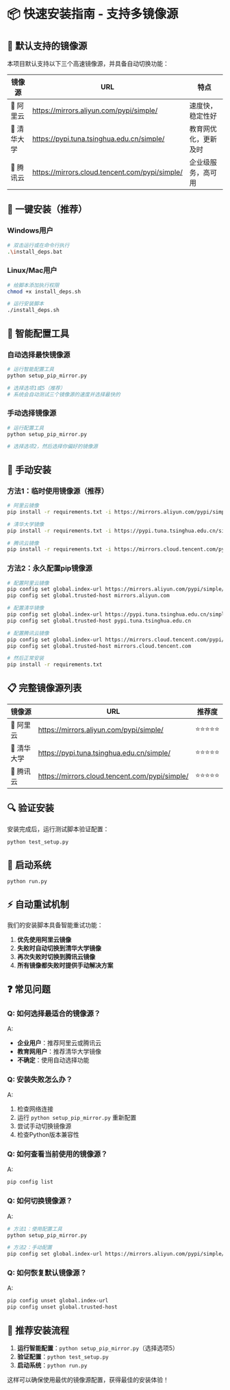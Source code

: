 # 📦 快速安装指南 - 支持多镜像源

## 🌟 默认支持的镜像源

本项目默认支持以下三个高速镜像源，并具备自动切换功能：

| 镜像源 | URL | 特点 |
|--------|-----|------|
| 🌟 阿里云 | https://mirrors.aliyun.com/pypi/simple/ | 速度快，稳定性好 |
| 🌟 清华大学 | https://pypi.tuna.tsinghua.edu.cn/simple/ | 教育网优化，更新及时 |
| 🌟 腾讯云 | https://mirrors.cloud.tencent.com/pypi/simple/ | 企业级服务，高可用 |

## 🚀 一键安装（推荐）

### Windows用户
```bash
# 双击运行或在命令行执行
.\install_deps.bat
```

### Linux/Mac用户
```bash
# 给脚本添加执行权限
chmod +x install_deps.sh

# 运行安装脚本
./install_deps.sh
```

## 🔧 智能配置工具

### 自动选择最快镜像源
```bash
# 运行智能配置工具
python setup_pip_mirror.py

# 选择选项1或5（推荐）
# 系统会自动测试三个镜像源的速度并选择最快的
```

### 手动选择镜像源
```bash
# 运行配置工具
python setup_pip_mirror.py

# 选择选项2，然后选择你偏好的镜像源
```

## 🔧 手动安装

### 方法1：临时使用镜像源（推荐）
```bash
# 阿里云镜像
pip install -r requirements.txt -i https://mirrors.aliyun.com/pypi/simple/ --trusted-host mirrors.aliyun.com

# 清华大学镜像
pip install -r requirements.txt -i https://pypi.tuna.tsinghua.edu.cn/simple/ --trusted-host pypi.tuna.tsinghua.edu.cn

# 腾讯云镜像
pip install -r requirements.txt -i https://mirrors.cloud.tencent.com/pypi/simple/ --trusted-host mirrors.cloud.tencent.com
```

### 方法2：永久配置pip镜像源
```bash
# 配置阿里云镜像
pip config set global.index-url https://mirrors.aliyun.com/pypi/simple/
pip config set global.trusted-host mirrors.aliyun.com

# 配置清华镜像
pip config set global.index-url https://pypi.tuna.tsinghua.edu.cn/simple/
pip config set global.trusted-host pypi.tuna.tsinghua.edu.cn

# 配置腾讯云镜像
pip config set global.index-url https://mirrors.cloud.tencent.com/pypi/simple/
pip config set global.trusted-host mirrors.cloud.tencent.com

# 然后正常安装
pip install -r requirements.txt
```

## 📋 完整镜像源列表

| 镜像源 | URL | 推荐度 |
|--------|-----|--------|
| 🌟 阿里云 | https://mirrors.aliyun.com/pypi/simple/ | ⭐⭐⭐⭐⭐ |
| 🌟 清华大学 | https://pypi.tuna.tsinghua.edu.cn/simple/ | ⭐⭐⭐⭐⭐ |
| 🌟 腾讯云 | https://mirrors.cloud.tencent.com/pypi/simple/ | ⭐⭐⭐⭐⭐ |

## 🔍 验证安装

安装完成后，运行测试脚本验证配置：

```bash
python test_setup.py
```

## 🚀 启动系统

```bash
python run.py
```

## ⚡ 自动重试机制

我们的安装脚本具备智能重试功能：

1. **优先使用阿里云镜像**
2. **失败时自动切换到清华大学镜像**
3. **再次失败时切换到腾讯云镜像**
4. **所有镜像都失败时提供手动解决方案**

## ❓ 常见问题

### Q: 如何选择最适合的镜像源？
A: 
- **企业用户**：推荐阿里云或腾讯云
- **教育网用户**：推荐清华大学镜像
- **不确定**：使用自动选择功能

### Q: 安装失败怎么办？
A: 
1. 检查网络连接
2. 运行 `python setup_pip_mirror.py` 重新配置
3. 尝试手动切换镜像源
4. 检查Python版本兼容性

### Q: 如何查看当前使用的镜像源？
A:
```bash
pip config list
```

### Q: 如何切换镜像源？
A: 
```bash
# 方法1：使用配置工具
python setup_pip_mirror.py

# 方法2：手动配置
pip config set global.index-url https://mirrors.aliyun.com/pypi/simple/
```

### Q: 如何恢复默认镜像源？
A:
```bash
pip config unset global.index-url
pip config unset global.trusted-host
```

## 🎯 推荐安装流程

1. **运行智能配置**：`python setup_pip_mirror.py`（选择选项5）
2. **验证配置**：`python test_setup.py`
3. **启动系统**：`python run.py`

这样可以确保使用最优的镜像源配置，获得最佳的安装体验！ 
